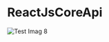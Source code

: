 # ReactJsCoreApi
 
![Test Imag 8](https://github.com/mosesnova/ReactJSSAnd.NetCore/blob/main/rj.jpg)
